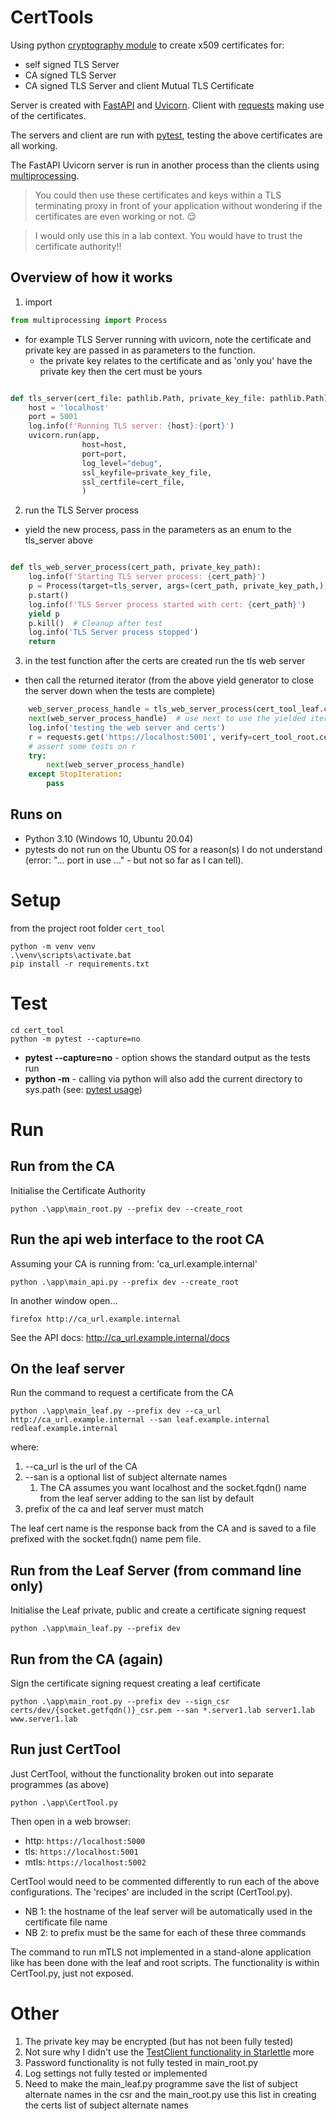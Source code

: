 # CertTools
Using python [cryptography module](https://pypi.org/project/cryptography/) to create x509 certificates for:
- self signed TLS Server
- CA signed TLS Server
- CA signed TLS Server and client Mutual TLS Certificate

Server is created with [FastAPI](https://fastapi.tiangolo.com/) and [Uvicorn](https://www.uvicorn.org/).
Client with [requests](https://docs.python-requests.org/en/latest/) making use of the certificates.

The servers and client are run with [pytest](https://docs.pytest.org/), testing the above certificates are all working. 

The FastAPI Uvicorn server is run in another process than the clients using [multiprocessing](https://docs.python.org/3/library/multiprocessing.html).

> You could then use these certificates and keys within a TLS terminating proxy in front of your application without 
> wondering if the certificates are even working or not. :relieved:

> I would only use this in a lab context. You would have to trust the certificate authority!! 

## Overview of how it works

1. import
```python
from multiprocessing import Process
```
- for example TLS Server running with uvicorn, note the certificate and private key are passed in as parameters to the function. 
  - the private key relates to the certificate and as 'only you' have the private key then the cert must be yours
```python

def tls_server(cert_file: pathlib.Path, private_key_file: pathlib.Path):
    host = 'localhost'
    port = 5001
    log.info(f'Running TLS server: {host}:{port}')
    uvicorn.run(app,
                host=host,
                port=port,
                log_level="debug",
                ssl_keyfile=private_key_file,
                ssl_certfile=cert_file,
                )
```
2. run the TLS Server process 
  - yield the new process, pass in the parameters as an enum to the tls_server above
```python

def tls_web_server_process(cert_path, private_key_path):
    log.info(f'Starting TLS server process: {cert_path}')
    p = Process(target=tls_server, args=(cert_path, private_key_path,), daemon=True)
    p.start()
    log.info(f'TLS Server process started with cert: {cert_path}')
    yield p
    p.kill()  # Cleanup after test
    log.info('TLS Server process stopped')
    return
```
3. in the test function after the certs are created run the tls web server
  - then call the returned iterator (from the above yield generator to close the server down when the tests are complete)
```python
    web_server_process_handle = tls_web_server_process(cert_tool_leaf.cert_file, cert_tool_leaf.private_key_file)
    next(web_server_process_handle)  # use next to use the yielded iterator
    log.info('testing the web server and certs')
    r = requests.get('https://localhost:5001', verify=cert_tool_root.cert_file, )
    # assert some tests on r
    try:
        next(web_server_process_handle)
    except StopIteration:
        pass
```

## Runs on

- Python 3.10 (Windows 10, Ubuntu 20.04)
- pytests do not run on the Ubuntu OS for a reason(s) I do not understand (error: "... port in use ..." - but not so 
far as I can tell).

# Setup

from the project root folder ```cert_tool```
```commandline
python -m venv venv
.\venv\scripts\activate.bat
pip install -r requirements.txt
```

# Test

```commandline
cd cert_tool
python -m pytest --capture=no
```

- **pytest --capture=no**  - option shows the standard output as the tests run
- **python -m**            - calling via python will also add the current directory to sys.path (see: [pytest usage](https://www.pytest.org/en/7.1.x/how-to/usage.html#usage)) 

# Run

## Run from the CA

Initialise the Certificate Authority

```commandline
python .\app\main_root.py --prefix dev --create_root
```

## Run the api web interface to the root CA

Assuming your CA is running from: 'ca_url.example.internal'

```commandline
python .\app\main_api.py --prefix dev --create_root 
```
In another window open...
```commandline
firefox http://ca_url.example.internal
```

See the API docs: http://ca_url.example.internal/docs

## On the leaf server

Run the command to request a certificate from the CA
```commandline
python .\app\main_leaf.py --prefix dev --ca_url http://ca_url.example.internal --san leaf.example.internal redleaf.example.internal
```

where:
1) --ca_url is the url of the CA
2) --san is a optional list of subject alternate names
   1) The CA assumes you want localhost and the socket.fqdn() name from the leaf server adding to the san list by default
3) prefix of the ca and leaf server must match

The leaf cert name is the response back from the CA and is saved to a file prefixed with the socket.fqdn() name pem file.

## Run from the Leaf Server (from command line only)

Initialise the Leaf private, public and create a certificate signing request

```commandline
python .\app\main_leaf.py --prefix dev
```

## Run from the CA (again)

Sign the certificate signing request creating a leaf certificate 

```commandline
python .\app\main_root.py --prefix dev --sign_csr certs/dev/{socket.getfqdn()}_csr.pem --san *.server1.lab server1.lab www.server1.lab
```

## Run just CertTool

Just CertTool, without the functionality broken out into separate programmes (as above)
```commandline
python .\app\CertTool.py
```

Then open in a web browser: 

- http:      ```https://localhost:5000```
- tls:       ```https://localhost:5001```
- mtls:      ```https://localhost:5002```

CertTool would need to be commented differently to run each of the above configurations. The 'recipes' are included 
in the script (CertTool.py). 

- NB 1: the hostname of the leaf server will be automatically used in the certificate file name
- NB 2: to prefix must be the same for each of these three commands

The command to run mTLS not implemented in a stand-alone application like has been done with the leaf and root scripts.
The functionality is within CertTool.py, just not exposed.

# Other

1) The private key may be encrypted (but has not been fully tested)
2) Not sure why I didn't use the [TestClient functionality in Starlettle](https://www.starlette.io/testclient/) more
3) Password functionality is not fully tested in main_root.py
4) Log settings not fully tested or implemented
5) Need to make the main_leaf.py programme save the list of subject alternate names in the csr and the main_root.py use
this list in creating the certs list of subject alternate names